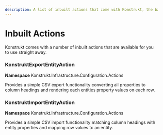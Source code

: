 ```yaml
---
description: A list of inbuilt actions that come with Konstrukt, the back office UI builder for Umbraco.
---
```


# Inbuilt Actions

Konstrukt comes with a number of inbuilt actions that are available for you to use straight away. 

### KonstruktExportEntityAction  
**Namespace** Konstrukt.Infrastructure.Configuration.Actions  

Provides a simple CSV export functionality converting all properties to column headings and rendering each entities property values on each row.

### KonstruktImportEntityAction  
**Namespace** Konstrukt.Infrastructure.Configuration.Actions  

Provides a simple CSV import functionality matching column headings with entity properties and mapping row values to an entity.